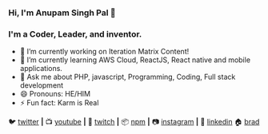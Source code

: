 ### Hi, I'm Anupam Singh Pal 👋

### I'm a Coder, Leader, and inventor.

- 🔭 I’m currently working on Iteration Matrix Content!
- 🌱 I’m currently learning AWS Cloud, ReactJS, React native and mobile applications.
- 💬 Ask me about PHP, javascript, Programming, Coding, Full stack development 
- 😄 Pronouns: HE/HIM
- ⚡ Fun fact: Karm is Real

🐦 [twitter][twitter] **|** 
📺 [youtube][youtube] **|** 
🎥 [twitch][twitch] **|** 
📦 [npm][npm] **|** 
📷 [instagram][instagram] **|** 
👔 [linkedin][linkedin]
🏠 [brad][brad]


[twitter]: https://twitter.com/anupamsinghpal
[youtube]: https://youtube.com/anupamsinghpal
[twitch]: https://twitch.tv/anupamsinghpal
[instagram]: https://instagram.com/anupamsinghpal
[linkedin]: https://linkedin.com/in/anupamsinghpal
[npm]: https://npmjs.com/~anupamsinghpal
[brad]: https://github.com/anupamsinghpal
